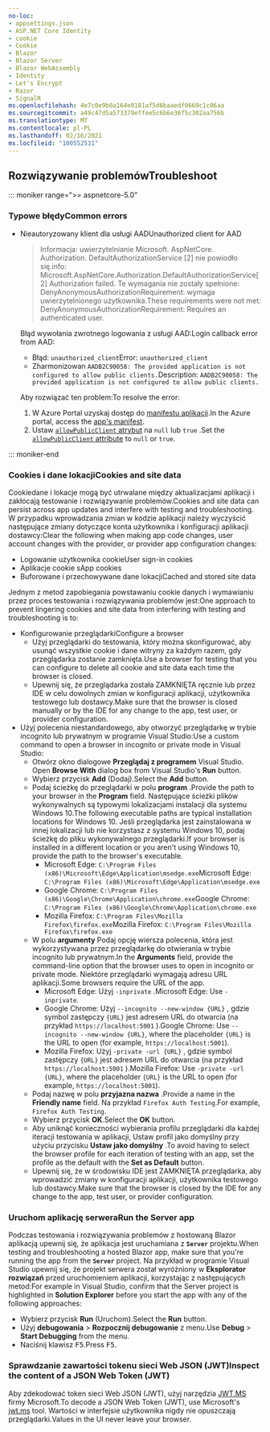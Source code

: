 ```yaml
---
no-loc:
- appsettings.json
- ASP.NET Core Identity
- cookie
- Cookie
- Blazor
- Blazor Server
- Blazor WebAssembly
- Identity
- Let's Encrypt
- Razor
- SignalR
ms.openlocfilehash: 4e7c0e9b0a164e0181af5d6baaedf0669c1c06aa
ms.sourcegitcommit: a49c47d5a573379effee5c6b6e36f5c302aa756b
ms.translationtype: MT
ms.contentlocale: pl-PL
ms.lasthandoff: 02/16/2021
ms.locfileid: "100552531"
---
```

## <a name="troubleshoot"></a><span data-ttu-id="bdc73-101">Rozwiązywanie problemów</span><span class="sxs-lookup"><span data-stu-id="bdc73-101">Troubleshoot</span></span>

::: moniker range=">= aspnetcore-5.0"

### <a name="common-errors"></a><span data-ttu-id="bdc73-102">Typowe błędy</span><span class="sxs-lookup"><span data-stu-id="bdc73-102">Common errors</span></span>

* <span data-ttu-id="bdc73-103">Nieautoryzowany klient dla usługi AAD</span><span class="sxs-lookup"><span data-stu-id="bdc73-103">Unauthorized client for AAD</span></span>

  > <span data-ttu-id="bdc73-104">Informacja: uwierzytelnianie Microsoft. AspNetCore. Authorization. DefaultAuthorizationService [2] nie powiodło się.</span><span class="sxs-lookup"><span data-stu-id="bdc73-104">info: Microsoft.AspNetCore.Authorization.DefaultAuthorizationService[2] Authorization failed.</span></span> <span data-ttu-id="bdc73-105">Te wymagania nie zostały spełnione: DenyAnonymousAuthorizationRequirement: wymaga uwierzytelnionego użytkownika.</span><span class="sxs-lookup"><span data-stu-id="bdc73-105">These requirements were not met: DenyAnonymousAuthorizationRequirement: Requires an authenticated user.</span></span>

  <span data-ttu-id="bdc73-106">Błąd wywołania zwrotnego logowania z usługi AAD:</span><span class="sxs-lookup"><span data-stu-id="bdc73-106">Login callback error from AAD:</span></span>

  * <span data-ttu-id="bdc73-107">Błąd: `unauthorized_client`</span><span class="sxs-lookup"><span data-stu-id="bdc73-107">Error: `unauthorized_client`</span></span>
  * <span data-ttu-id="bdc73-108">Zharmonizowan `AADB2C90058: The provided application is not configured to allow public clients.`</span><span class="sxs-lookup"><span data-stu-id="bdc73-108">Description: `AADB2C90058: The provided application is not configured to allow public clients.`</span></span>

  <span data-ttu-id="bdc73-109">Aby rozwiązać ten problem:</span><span class="sxs-lookup"><span data-stu-id="bdc73-109">To resolve the error:</span></span>

  1. <span data-ttu-id="bdc73-110">W Azure Portal uzyskaj dostęp do [manifestu aplikacji](/azure/active-directory/develop/reference-app-manifest).</span><span class="sxs-lookup"><span data-stu-id="bdc73-110">In the Azure portal, access the [app's manifest](/azure/active-directory/develop/reference-app-manifest).</span></span>
  1. <span data-ttu-id="bdc73-111">Ustaw [ `allowPublicClient` atrybut](/azure/active-directory/develop/reference-app-manifest#allowpublicclient-attribute) na `null` lub `true` .</span><span class="sxs-lookup"><span data-stu-id="bdc73-111">Set the [`allowPublicClient` attribute](/azure/active-directory/develop/reference-app-manifest#allowpublicclient-attribute) to `null` or `true`.</span></span>

::: moniker-end

### <a name="cookies-and-site-data"></a><span data-ttu-id="bdc73-112">Cookies i dane lokacji</span><span class="sxs-lookup"><span data-stu-id="bdc73-112">Cookies and site data</span></span>

<span data-ttu-id="bdc73-113">Cookiedane i lokacje mogą być utrwalane między aktualizacjami aplikacji i zakłócają testowanie i rozwiązywanie problemów.</span><span class="sxs-lookup"><span data-stu-id="bdc73-113">Cookies and site data can persist across app updates and interfere with testing and troubleshooting.</span></span> <span data-ttu-id="bdc73-114">W przypadku wprowadzania zmian w kodzie aplikacji należy wyczyścić następujące zmiany dotyczące konta użytkownika i konfiguracji aplikacji dostawcy:</span><span class="sxs-lookup"><span data-stu-id="bdc73-114">Clear the following when making app code changes, user account changes with the provider, or provider app configuration changes:</span></span>

* <span data-ttu-id="bdc73-115">Logowanie użytkownika cookie</span><span class="sxs-lookup"><span data-stu-id="bdc73-115">User sign-in cookies</span></span>
* <span data-ttu-id="bdc73-116">Aplikacje cookie s</span><span class="sxs-lookup"><span data-stu-id="bdc73-116">App cookies</span></span>
* <span data-ttu-id="bdc73-117">Buforowane i przechowywane dane lokacji</span><span class="sxs-lookup"><span data-stu-id="bdc73-117">Cached and stored site data</span></span>

<span data-ttu-id="bdc73-118">Jednym z metod zapobiegania powstawaniu cookie danych i wymawianiu przez proces testowania i rozwiązywania problemów jest:</span><span class="sxs-lookup"><span data-stu-id="bdc73-118">One approach to prevent lingering cookies and site data from interfering with testing and troubleshooting is to:</span></span>

* <span data-ttu-id="bdc73-119">Konfigurowanie przeglądarki</span><span class="sxs-lookup"><span data-stu-id="bdc73-119">Configure a browser</span></span>
  * <span data-ttu-id="bdc73-120">Użyj przeglądarki do testowania, który można skonfigurować, aby usunąć wszystkie cookie i dane witryny za każdym razem, gdy przeglądarka zostanie zamknięta.</span><span class="sxs-lookup"><span data-stu-id="bdc73-120">Use a browser for testing that you can configure to delete all cookie and site data each time the browser is closed.</span></span>
  * <span data-ttu-id="bdc73-121">Upewnij się, że przeglądarka została ZAMKNIĘTA ręcznie lub przez IDE w celu dowolnych zmian w konfiguracji aplikacji, użytkownika testowego lub dostawcy.</span><span class="sxs-lookup"><span data-stu-id="bdc73-121">Make sure that the browser is closed manually or by the IDE for any change to the app, test user, or provider configuration.</span></span>
* <span data-ttu-id="bdc73-122">Użyj polecenia niestandardowego, aby otworzyć przeglądarkę w trybie incognito lub prywatnym w programie Visual Studio:</span><span class="sxs-lookup"><span data-stu-id="bdc73-122">Use a custom command to open a browser in incognito or private mode in Visual Studio:</span></span>
  * <span data-ttu-id="bdc73-123">Otwórz okno dialogowe **Przeglądaj z programem** Visual Studio. </span><span class="sxs-lookup"><span data-stu-id="bdc73-123">Open **Browse With** dialog box from Visual Studio's **Run** button.</span></span>
  * <span data-ttu-id="bdc73-124">Wybierz przycisk **Add** (Dodaj).</span><span class="sxs-lookup"><span data-stu-id="bdc73-124">Select the **Add** button.</span></span>
  * <span data-ttu-id="bdc73-125">Podaj ścieżkę do przeglądarki w polu **program** .</span><span class="sxs-lookup"><span data-stu-id="bdc73-125">Provide the path to your browser in the **Program** field.</span></span> <span data-ttu-id="bdc73-126">Następujące ścieżki plików wykonywalnych są typowymi lokalizacjami instalacji dla systemu Windows 10.</span><span class="sxs-lookup"><span data-stu-id="bdc73-126">The following executable paths are typical installation locations for Windows 10.</span></span> <span data-ttu-id="bdc73-127">Jeśli przeglądarka jest zainstalowana w innej lokalizacji lub nie korzystasz z systemu Windows 10, podaj ścieżkę do pliku wykonywalnego przeglądarki.</span><span class="sxs-lookup"><span data-stu-id="bdc73-127">If your browser is installed in a different location or you aren't using Windows 10, provide the path to the browser's executable.</span></span>
    * <span data-ttu-id="bdc73-128">Microsoft Edge: `C:\Program Files (x86)\Microsoft\Edge\Application\msedge.exe`</span><span class="sxs-lookup"><span data-stu-id="bdc73-128">Microsoft Edge: `C:\Program Files (x86)\Microsoft\Edge\Application\msedge.exe`</span></span>
    * <span data-ttu-id="bdc73-129">Google Chrome: `C:\Program Files (x86)\Google\Chrome\Application\chrome.exe`</span><span class="sxs-lookup"><span data-stu-id="bdc73-129">Google Chrome: `C:\Program Files (x86)\Google\Chrome\Application\chrome.exe`</span></span>
    * <span data-ttu-id="bdc73-130">Mozilla Firefox: `C:\Program Files\Mozilla Firefox\firefox.exe`</span><span class="sxs-lookup"><span data-stu-id="bdc73-130">Mozilla Firefox: `C:\Program Files\Mozilla Firefox\firefox.exe`</span></span>
  * <span data-ttu-id="bdc73-131">W polu **argumenty** Podaj opcję wiersza polecenia, która jest wykorzystywana przez przeglądarkę do otwierania w trybie incognito lub prywatnym.</span><span class="sxs-lookup"><span data-stu-id="bdc73-131">In the **Arguments** field, provide the command-line option that the browser uses to open in incognito or private mode.</span></span> <span data-ttu-id="bdc73-132">Niektóre przeglądarki wymagają adresu URL aplikacji.</span><span class="sxs-lookup"><span data-stu-id="bdc73-132">Some browsers require the URL of the app.</span></span>
    * <span data-ttu-id="bdc73-133">Microsoft Edge: Użyj `-inprivate` .</span><span class="sxs-lookup"><span data-stu-id="bdc73-133">Microsoft Edge: Use `-inprivate`.</span></span>
    * <span data-ttu-id="bdc73-134">Google Chrome: Użyj `--incognito --new-window {URL}` , gdzie symbol zastępczy `{URL}` jest adresem URL do otwarcia (na przykład `https://localhost:5001` ).</span><span class="sxs-lookup"><span data-stu-id="bdc73-134">Google Chrome: Use `--incognito --new-window {URL}`, where the placeholder `{URL}` is the URL to open (for example, `https://localhost:5001`).</span></span>
    * <span data-ttu-id="bdc73-135">Mozilla Firefox: Użyj `-private -url {URL}` , gdzie symbol zastępczy `{URL}` jest adresem URL do otwarcia (na przykład `https://localhost:5001` ).</span><span class="sxs-lookup"><span data-stu-id="bdc73-135">Mozilla Firefox: Use `-private -url {URL}`, where the placeholder `{URL}` is the URL to open (for example, `https://localhost:5001`).</span></span>
  * <span data-ttu-id="bdc73-136">Podaj nazwę w polu **przyjazna nazwa** .</span><span class="sxs-lookup"><span data-stu-id="bdc73-136">Provide a name in the **Friendly name** field.</span></span> <span data-ttu-id="bdc73-137">Na przykład `Firefox Auth Testing`.</span><span class="sxs-lookup"><span data-stu-id="bdc73-137">For example, `Firefox Auth Testing`.</span></span>
  * <span data-ttu-id="bdc73-138">Wybierz przycisk **OK**.</span><span class="sxs-lookup"><span data-stu-id="bdc73-138">Select the **OK** button.</span></span>
  * <span data-ttu-id="bdc73-139">Aby uniknąć konieczności wybierania profilu przeglądarki dla każdej iteracji testowania w aplikacji, Ustaw profil jako domyślny przy użyciu przycisku **Ustaw jako domyślny** .</span><span class="sxs-lookup"><span data-stu-id="bdc73-139">To avoid having to select the browser profile for each iteration of testing with an app, set the profile as the default with the **Set as Default** button.</span></span>
  * <span data-ttu-id="bdc73-140">Upewnij się, że w środowisku IDE jest ZAMKNIĘTA przeglądarka, aby wprowadzić zmiany w konfiguracji aplikacji, użytkownika testowego lub dostawcy.</span><span class="sxs-lookup"><span data-stu-id="bdc73-140">Make sure that the browser is closed by the IDE for any change to the app, test user, or provider configuration.</span></span>

### <a name="run-the-server-app"></a><span data-ttu-id="bdc73-141">Uruchom aplikację serwera</span><span class="sxs-lookup"><span data-stu-id="bdc73-141">Run the Server app</span></span>

<span data-ttu-id="bdc73-142">Podczas testowania i rozwiązywania problemów z hostowaną Blazor aplikacją upewnij się, że aplikacja jest uruchamiana z **`Server`** projektu.</span><span class="sxs-lookup"><span data-stu-id="bdc73-142">When testing and troubleshooting a hosted Blazor app, make sure that you're running the app from the **`Server`** project.</span></span> <span data-ttu-id="bdc73-143">Na przykład w programie Visual Studio upewnij się, że projekt serwera został wyróżniony w **Eksplorator rozwiązań** przed uruchomieniem aplikacji, korzystając z następujących metod:</span><span class="sxs-lookup"><span data-stu-id="bdc73-143">For example in Visual Studio, confirm that the Server project is highlighted in **Solution Explorer** before you start the app with any of the following approaches:</span></span>

* <span data-ttu-id="bdc73-144">Wybierz przycisk **Run** (Uruchom).</span><span class="sxs-lookup"><span data-stu-id="bdc73-144">Select the **Run** button.</span></span>
* <span data-ttu-id="bdc73-145">Użyj **debugowania**  >  **Rozpocznij debugowanie** z menu.</span><span class="sxs-lookup"><span data-stu-id="bdc73-145">Use **Debug** > **Start Debugging** from the menu.</span></span>
* <span data-ttu-id="bdc73-146">Naciśnij klawisz <kbd>F5</kbd>.</span><span class="sxs-lookup"><span data-stu-id="bdc73-146">Press <kbd>F5</kbd>.</span></span>

### <a name="inspect-the-content-of-a-json-web-token-jwt"></a><span data-ttu-id="bdc73-147">Sprawdzanie zawartości tokenu sieci Web JSON (JWT)</span><span class="sxs-lookup"><span data-stu-id="bdc73-147">Inspect the content of a JSON Web Token (JWT)</span></span>

<span data-ttu-id="bdc73-148">Aby zdekodować token sieci Web JSON (JWT), użyj narzędzia [JWT.MS](https://jwt.ms/) firmy Microsoft.</span><span class="sxs-lookup"><span data-stu-id="bdc73-148">To decode a JSON Web Token (JWT), use Microsoft's [jwt.ms](https://jwt.ms/) tool.</span></span> <span data-ttu-id="bdc73-149">Wartości w interfejsie użytkownika nigdy nie opuszczają przeglądarki.</span><span class="sxs-lookup"><span data-stu-id="bdc73-149">Values in the UI never leave your browser.</span></span>
